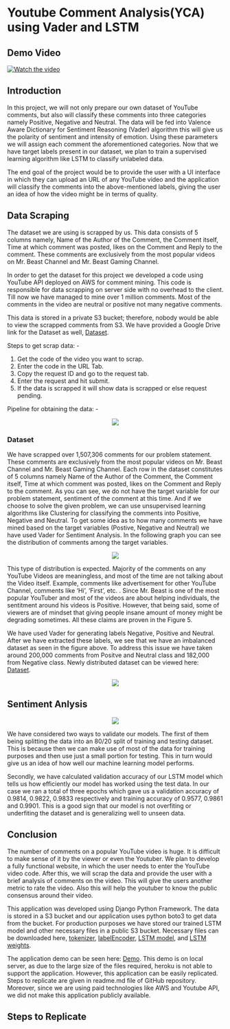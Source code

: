 # Youtube Comment Analysis(YCA) using Vader and LSTM

## Demo Video
[![Watch the video](https://img.youtube.com/vi/BNPqXxj8aqg/maxresdefault.jpg)](https://youtu.be/BNPqXxj8aqg)

## Introduction

In this project, we will not only prepare our own dataset of YouTube comments, but also will classify these comments into three categories namely Positive, Negative and Neutral. The data will be fed into Valence Aware Dictionary for Sentiment Reasoning (Vader) algorithm this will give us the polarity of sentiment and intensity of emotion. Using these parameters we will assign each comment the aforementioned categories. Now that we have target labels present in our dataset, we plan to train a supervised learning algorithm like LSTM to classify unlabeled data. 

The end goal of the project would be to provide the user with a UI interface in which they can upload an URL of any YouTube video and the application will classify the comments into the above-mentioned labels, giving the user an idea of how the video might be in terms of quality.

## Data Scraping 

The dataset we are using is scrapped by us. This data consists of 5 columns namely, Name of the Author of the Comment, the Comment itself, Time at which comment was posted, likes on the Comment and Reply to the comment. These comments are exclusively from the most popular videos on Mr. Beast Channel and Mr. Beast Gaming Channel.

In order to get the dataset for this project we developed a code using YouTube API deployed on AWS for comment mining. This code is responsible for data scrapping on server side with no overhead to the client. Till now we have managed to mine over 1 million comments. Most of the comments in the video are neutral or positive not many negative comments. 

This data is stored in a private S3 bucket; therefore, nobody would be able to view the scrapped comments from S3. We have provided a Google Drive link for the Dataset as well, [Dataset](https://www.kaggle.com/datasets/eashankaushik/youtube-scrapped-data).

Steps to get scrap data: -
1. Get the code of the video you want to scrap. 
2. Enter the code in the URL Tab. 
3. Copy the request ID and go to the request tab. 
4. Enter the request and hit submit. 
5. If the data is scrapped it will show data is scrapped or else request pending. 

Pipeline for obtaining the data: -

<p align="center">
  <img src="https://user-images.githubusercontent.com/50113394/166609932-726f1177-162d-4cfd-800b-40bfc9cb6452.png" />
</p>

### Dataset

We have scrapped over 1,507,306 comments for our problem statement. These comments are exclusively from the most popular videos on Mr. Beast Channel and Mr. Beast Gaming Channel. Each row in the dataset constitutes of 5 columns namely Name of the Author of the Comment, the Comment itself, Time at which comment was posted, likes on the Comment and Reply to the comment. 
As you can see, we do not have the target variable for our problem statement, sentiment of the comment at this time. And if we choose to solve the given problem, we can use unsupervised learning algorithms like Clustering for classifying the comments into Positive, Negative and Neutral. To get some idea as to how many comments we have mined based on the target variables (Postive, Negative and Neutral) we have used Vader for Sentiment Analysis. In the following graph you can see the distribution of comments among the target variables. 


<p align="center">
  <img src="https://user-images.githubusercontent.com/50113394/166609977-d34c9792-f343-4acb-b883-f20b76bad42a.png" />
</p>

This type of distribution is expected. Majority of the comments on any YouTube Videos are meaningless, and most of the time are not talking about the Video itself. Example, comments like advertisement for other YouTube Channel, comments like ‘Hi’, ‘First’, etc. . Since Mr. Beast is one of the most popular YouTuber and most of the videos are about helping individuals, the sentitment around his videos is Positive. However, that being said, some of viewers are of mindset that giving people insane amount of money might be degrading sometimes. All these claims are proven in the Figure 5.   

We have used Vader for generating labels Negative, Positive and Neutral. After we have extracted these labels, we see that we have an imbalanced dataset as seen in the figure above. To address this issue we have taken around 200,000 comments from Positve and Neutral class and 182,000 from Negative class. Newly distributed dataset can be viewed here: [Dataset](https://www.kaggle.com/datasets/eashankaushik/youtube-scrapped-data?select=dataset.csv). 

<p align="center">
  <img src="https://user-images.githubusercontent.com/50113394/166610657-c2fde8f1-0c91-4eda-9258-770d77ddaad5.png" />
</p>

## Sentiment Anlysis

<p align="center">
  <img src="https://user-images.githubusercontent.com/50113394/166610019-00118e51-ee39-4493-868b-1fc9de4bb96e.png" />
</p>

We have considered two ways to validate our models. The first of them being splitting the data into an 80/20 split of training and testing dataset. This is because then we can make use of most of the data for training purposes and then use just a small portion for testing. This in turn would give us an idea of how well our machine learning model performs. 

Secondly, we have calculated validation accuracy of our LSTM model which tells us how efficiently our model has worked using the test data. In our case we ran a total of three epochs which gave us a validation accuracy of 0.9814, 0.9822, 0.9833 respectively and training accuracy of 0.9577, 0.9861 and 0.9901. This is a good sign that our model is not overfiting or underfiting the dataset and is generalizing well to unseen data. 


## Conclusion 

The number of comments on a popular YouTube video is huge. It is difficult to make sense of it by the viewer or even the Youtuber. We plan to develop a fully functional website, in which the user needs to enter the YouTube video code. After this, we will scrap the data and provide the user with a brief analysis of comments on the video. This will give the users another metric to rate the video. Also this will help the youtuber to know the public consensus around their video. 

This application was developed using Django Python Framework. The data is stored in a S3 bucket and our application uses python boto3 to get data from the bucket. For production purposes we have stored our trained LSTM model and other necessary files in a public S3 bucket. Necessary files can be downloaded here, [tokenizer](https://yca-analytics.s3.us-east-2.amazonaws.com/tokenizer.zip), [labelEncoder](https://yca-analytics.s3.us-east-2.amazonaws.com/labelEncoder.joblib), [LSTM model](https://yca-analytics.s3.us-east-2.amazonaws.com/model_lstm.zip), and [LSTM weights](https://yca-analytics.s3.us-east-2.amazonaws.com/model_lstm_weights.h5). 

The application demo can be seen here: [Demo](https://www.youtube.com/watch?v=BNPqXxj8aqg). This demo is on local server, as due to the large size of the files required, heroku is not able to support the application. However, this application can be easily replicated. Steps to replicate are given in readme.md file of GitHub repository. Moreover, since we are using paid technologies like AWS and Youtube API, we did not make this application publicly available.

## Steps to Replicate
